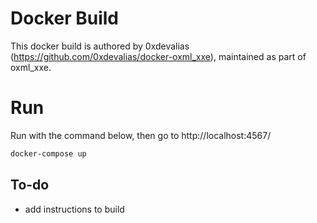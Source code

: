 # Docker Build

This docker build is authored by 0xdevalias (https://github.com/0xdevalias/docker-oxml_xxe), maintained as part of oxml_xxe.

# Run
Run with the command below, then go to http://localhost:4567/

```bash
docker-compose up
```

## To-do

- add instructions to build 
